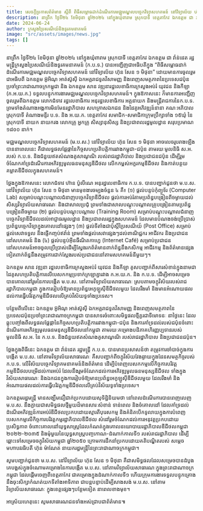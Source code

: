 ```yaml
---
title: សេចក្តីប្រកាសព័ត៌មាន ស្តីពី ពិធីសម្ពោធដាក់ដំណើរការមជ្ឈមណ្ឌលបច្ចេកវិទ្យាសហគមន៍ នៅវិទ្យាល័យ ហ៊ុន សែន ១ មិថុនា ក្នុងឃុំពារាម ស្រុកបាទី ខេត្តតាកែវ
description: នាព្រឹក ថ្ងៃទី២៤ ខែមិថុនា ឆ្នាំ២០២៤ នៅក្នុងឃុំពារាម ស្រុកបាទី ខេត្តតាកែវ ឯកឧត្ដម ជា វ៉ាន់ដេត រដ្ឋមន្ត្រីក្រសួងប្រៃសណីយ៍និងទូរគមនាគមន៍ (ក.ប.ទ.) បានអញ្ជើញជាអធិបតីក្នុង “ពិធីសម្ពោធដាក់ដំណើរការមជ្ឈមណ្ឌលបច្ចេកវិទ្យាសហគមន៍ នៅវិទ្យាល័យ ហ៊ុន សែន ១ មិថុនា” ដោយមានការចូលរួមជាអធិបពី ឯកឧត្តម អ៊ូអិណុ អាត់ស៊ូស៊ី ឯកអគ្គរាជទូតវិសាមញ្ញ និងពេញសមត្ថភាពនៃប្រទេសជប៉ុនប្រចាំព្រះរាជាណាចក្រកម្ពុជា និង ឯកឧត្តម សាន វឌ្ឍនា រដ្ឋលេខាធិការក្រសួងអប់រំ យុវជន និងកីឡា (ក.អ.យ.ក.) ទទួលបន្ទុកការងារមជ្ឈមណ្ឌលបច្ចេកវិទ្យាសហគមន៍។
date: 2024-06-24
author: ក្រសួងប្រៃសណីយ៍និងទូរគមនាគមន៍
image: "src/assets/images/news.jpg"
tags: []
---
```


នាព្រឹក ថ្ងៃទី២៤ ខែមិថុនា ឆ្នាំ២០២៤ នៅក្នុងឃុំពារាម ស្រុកបាទី ខេត្តតាកែវ ឯកឧត្ដម ជា វ៉ាន់ដេត រដ្ឋមន្ត្រីក្រសួងប្រៃសណីយ៍និងទូរគមនាគមន៍ (ក.ប.ទ.) បានអញ្ជើញជាអធិបតីក្នុង “ពិធីសម្ពោធដាក់ដំណើរការមជ្ឈមណ្ឌលបច្ចេកវិទ្យាសហគមន៍ នៅវិទ្យាល័យ ហ៊ុន សែន ១ មិថុនា” ដោយមានការចូលរួមជាអធិបពី ឯកឧត្តម អ៊ូអិណុ អាត់ស៊ូស៊ី ឯកអគ្គរាជទូតវិសាមញ្ញ និងពេញសមត្ថភាពនៃប្រទេសជប៉ុនប្រចាំព្រះរាជាណាចក្រកម្ពុជា និង ឯកឧត្តម សាន វឌ្ឍនារដ្ឋលេខាធិការក្រសួងអប់រំ យុវជន និងកីឡា (ក.អ.យ.ក.) ទទួលបន្ទុកការងារមជ្ឈមណ្ឌលបច្ចេកវិទ្យាសហគមន៍។ ក្នុងឱកាសនេះ ក៏មានការអញ្ជើញចូលរួមពីឯកឧត្តម លោកជំទាវ រដ្ឋលេខាធិការ អនុរដ្ឋលេខាធិការ អគ្គនាយក និងមន្ត្រីរាជការនៃក.ប.ទ. ព្រមទាំងតំណាងអង្គការមិនមែនរដ្ឋាភិបាល សហគ្រាសឯកជន និងដៃគូអភិវឌ្ឍន៍នានា គណៈអភិបាលស្រុកបាទី តំណាងមន្ទីរ ប.ទ. និង អ.យ.ក. ខេត្តតាកែវ សមាជិក-សមាជិកាក្រុមប្រឹក្សាទាំង ១៥ឃុំ នៃស្រុកបាទី នាយក នាយករង លោកគ្រូ អ្នកគ្រូ សិស្សានុសិស្ស និងប្រជាពលរដ្ឋមូលដ្ឋាន សរុបប្រមាណ ១៨០០ នាក់។

មជ្ឈមណ្ឌលបច្ចេកវិទ្យាសហគមន៍ (ម.ប.ស.) នៅវិទ្យាល័យ ហ៊ុន សែន ១ មិថុនា អាចលេចរូបរាងឡើងបាននាពេលនេះ គឺជាលទ្ធផលផ្លែផ្កានៃកិច្ចសហប្រតិបត្តិការរវាងកម្ពុជា-ជប៉ុន តាមរយៈមូលនិធិ ស.អ. របស់ ក.ប.ទ. និងជំនួយឥតសំណងគូសាណូណិ របស់រាជរដ្ឋាភិបាល និងប្រជាជនជប៉ុន ដើម្បីរួមចំណែកគាំទ្រដំណើរការអភិវឌ្ឍមូលធនមនុស្សឌីជីថល លើកកម្ពស់អក្ខរកម្មឌីជីថល និងកាត់បន្ថយគម្លាតឌីជីថលក្នុងសហគមន៍។

ថ្លែងក្នុងឱកាសនេះ លោកជំទាវ ហ៊ាន ប៉ូលីណេ អនុរដ្ឋលេខាធិការ ក.ប.ទ. បានបញ្ជាក់ជូនថា ម.ប.ស. នៅវិទ្យាល័យ ហ៊ុន សែន ១ មិថុនា មានមុខងារចម្បងចំនួន ៤ គឺ៖ (១) ផ្តល់បន្ទប់កុំព្យូទ័រ (Computer Lab) សម្រាប់បណ្តុះបណ្តាលជំនាញបច្ចេកវិទ្យាឌីជីថល ផ្តល់ការអប់រំតាមប្រព័ន្ធបង្រៀនពីចម្ងាយដល់សិស្សវិទ្យាល័យសាធារណៈ និងជាសាលប្រជុំ ព្រមទាំងជាសាលបណ្តុះបណ្តាលគ្រូបង្រៀនតាមប្រព័ន្ធបង្រៀនពីចម្ងាយ (២) ផ្តល់បន្ទប់បណ្តុះបណ្តាល (Training Room) សម្រាប់បណ្តុះបណ្តាលជំនាញបច្ចេកវិទ្យាឌីជីថលដល់អាជ្ញាធរមូលដ្ឋាន និងប្រជាពលរដ្ឋក្នុងសហគមន៍ ដែលមានបំណងចង់ប្រើប្រាស់ប្រព័ន្ធបច្ចេកវិទ្យាក្នុងគោលដៅផ្សេងៗ (៣) ផ្តល់ទីតាំងជាប៉ុស្តិ៍ប្រៃសណីយ៍ (Post Office) សម្រាប់ផ្តល់សេវាទទួល និងផ្ញើកញ្ចប់ឥវ៉ាន់ ព្រមទាំងផ្តល់សេវាផ្សេងៗដល់ពាណិជ្ជករ អាជីវករ និងប្រជាជននៅសហគមន៍ និង (៤) ផ្តល់បន្ទប់អ៊ីនធឺណិតកាហ្វេ (Internet Café) សម្រាប់ប្រជាជននៅសហគមន៍អាចចូលប្រើប្រាស់ដើម្បីស្វែងរកព័ត៌មានពាក់ព័ន្ធនឹងកសិកម្ម អាជីវកម្ម និងព័ត៌មានផ្សេងទៀតពាក់ព័ន្ធនឹងតម្រូវការជាក់ស្តែងរបស់ប្រជាជននៅតាមសហគមន៍នីមួយៗ។

ឯកឧត្តម សាន វឌ្ឍនា រដ្ឋលេខាធិការក្រសួងអប់រំ យុវជន និងកីឡា គូសបញ្ជាក់ពីសារសំខាន់ក្នុងនាមជាដៃគូសហប្រតិបត្តិការលើបេសកកម្មប្រទាក់ក្រឡាគ្នារវាង ក.អ.យ.ក. និង ក.ប.ទ. ដើម្បីអាចសម្រេចបានគោលដៅរួមនៃការបង្កើត ម.ប.ស. នៅតាមវិទ្យាល័យសាធារណៈ ស្របតាមចក្ខុវិស័យរបស់រាជរដ្ឋាភិបាលកម្ពុជា ក្នុងការរៀបចំឱ្យមានប្រព័ន្ធអេកូឡូស៊ីឌីជីថលមួយ ដែលរឹងមាំ និងមានអំណោយផលដល់ការធ្វើបរិវត្តកម្មឌីជីថលលើគ្រប់វិស័យទូទាំងប្រទេស។

បន្ថែមពីលើនេះ ឯកឧត្តម អ៊ូអិណុ អាត់ស៊ូស៊ី ឯកអគ្គរាជទូតវិសាមញ្ញ និងពេញសមត្ថភាពនៃប្រទេសជប៉ុនប្រចាំព្រះរាជាណាចក្រកម្ពុជា បានសាទរចំពោះសមិទ្ធផលថ្មីគួរជាទីមោទនៈ នាថ្ងៃនេះ ដែលឆ្លុះបញ្ចាំងពីលទ្ធផលផ្លែផ្កានៃកិច្ចសហប្រតិបតិ្តការរវាងកម្ពុជា-ជប៉ុន និងការគាំទ្រដល់របស់ជប៉ុនចំពោះដំណើរការអភិវឌ្ឍមូលធនមនុស្សឌីជីថលនៅកម្ពុជា តាមរយៈគម្រោងបដិភាគហិរញ្ញប្បទានរបស់មូលនិធិ ស.អ. នៃ ក.ប.ទ. និងជំនួយឥតសំណងគូសាណូណិ របស់រាជរដ្ឋាភិបាល និងប្រជាជនជប៉ុន។

ថ្លែងក្នុងពិធីនេះ ឯកឧត្តម ជា វ៉ាន់ដេត រដ្ឋមន្រ្តី ក.ប.ទ. បានមានប្រសាសន៍ថា តម្រូវការចាំបាច់ក្នុងការបង្កើត ម.ប.ស. នៅតាមវិទ្យាល័យសាធារណៈ គឺសបញ្ជាក់ពីចក្ខុវិស័យវែងឆ្ងាយក្នុងដែនសមត្ថកិច្ចរបស់ ក.ប.ទ. លើវិស័យបច្ចេកវិទ្យាគមនាគមន៍និងព័ត៌មាន ដើម្បីបំពេញបេសកកម្មលើកិច្ចការបរិវត្តកម្មឌីជីថលបម្រើដល់ការអប់រំ ដែលនឹងរួមចំណែកដល់ការអភិវឌ្ឍមូលធនមនុស្សឌីជីថល ទាំងក្នុងវិស័យសាធារណៈ និងឯកជនក្នុងការរៀបចំឱ្យមានប្រព័ន្ធអេកូឡូស៊ីឌីជីថលមួយ ដែលរឹងមាំ និងអំណោយផលដល់ការធ្វើបរិវត្តកម្មឌីជីថលលើគ្រប់វិស័យទូទាំងប្រទេស។

ឯកឧត្តមរដ្ឋមន្រ្តី មានសង្ឃឹមជឿជាក់ប្រកបដោយសុទិដ្ឋិនិយមថា នៅពេលដំណើរការបានពេញលេញ ម.ប.ស. នឹងក្លាយជាសមិទ្ធផលថ្មីមួយដ៏មានសារៈសំខាន់ ទាន់ពេល និងចំគោលដៅ ដែលគាំទ្រដល់ដំណើរអភិវឌ្ឍន៍ការអប់រំឌីជីថលប្រកបដោយស្មារតីបុរេសកម្ម និងគំនិតបើកទូលាយក្នុងការបំពេញបេសកកម្មលើកិច្ចការបរិវត្តកម្មរដ្ឋាភិបាលឌីជីថល សំដៅរួមចំណែកដល់ការអនុវត្តប្រកបដោយប្រសិទ្ធភាព ចំពោះគោលដៅយុទ្ធសាស្ត្រដែលកំណត់ក្នុងគោលនយោបាយរដ្ឋាភិបាលឌីជីថលកម្ពុជា ២០២២-២០៣៥ និងមុំមួយនៃយុទ្ធសាស្រ្តបញ្ចកោណ-ដំណាក់កាលទី១ របស់រាជរដ្ឋាភិបាល ដើម្បីឆ្ពោះទៅសម្រេចចក្ខុវិស័យកម្ពុជា ឆ្នាំ២០៥០ ក្រោមការដឹកនាំប្រកបដោយគតិបណ្ឌិតរបស់ សម្តេចមហាបវរធិបតី ហ៊ុន ម៉ាណែត នាយករដ្ឋមន្ត្រីនៃព្រះរាជាណាចក្រកម្ពុជា។

សូមបញ្ជាក់ជូនថា ម.ប.ស. នៅវិទ្យាល័យ ហ៊ុន សែន ១ មិថុនា គឺជាសមិទ្ធផលដែលសម្រេចបានដំបូងគេបង្អស់ក្នុងចំណោមគម្រោងនៃការបង្កើត ម.ប.ស. នៅតាមវិទ្យាល័យសាធារណៈក្នុងព្រះរាជាណាចក្រកម្ពុជា ដែលផ្ដើមចេញពីខេត្តតាកែវ ជាគម្រោងក្នុងដំណាក់កាលទី១ ហើយក្រុមការងារទទួលបន្ទុកគ្រោងនឹងចុះសិក្សាកំណត់យកទីតាំងអាទិភាព ជាបន្ដបន្ទាប់ដើម្បីសាងសង់ ម.ប.ស. នៅតាមវិទ្យាល័យសាធារណៈ ក្នុងខេត្តផ្សេងៗបន្ថែមទៀត នាពេលខាងមុខ។

អាស្រ័យហេតុនេះ សូមសាធារណជនទាំងអស់ជ្រាបជាព័ត៌មាន៕
